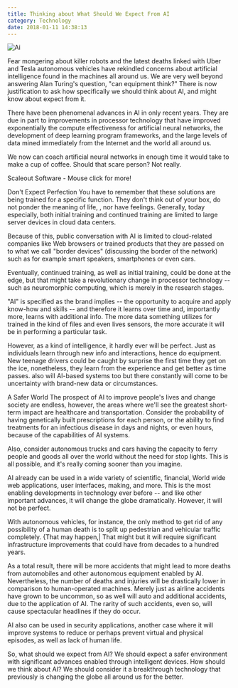 ```yaml
---
title: Thinking about What Should We Expect From AI
category: Technology
date: 2018-01-11 14:38:13
---
```


![Ai](http://localhost:4000/content/images/ai-photo-1.jpg)

Fear mongering about killer robots and the latest deaths linked with Uber and Tesla autonomous vehicles have rekindled concerns about artificial intelligence found in the machines all around us. We are very well beyond answering Alan Turing's question, "can equipment think?" There is now justification to ask how specifically we should think about AI, and might know about expect from it.

There have been phenomenal advances in AI in only recent years. They are due in part to improvements in processor technology that have improved exponentially the compute effectiveness for artificial neural networks, the development of deep learning program frameworks, and the large levels of data mined immediately from the Internet and the world all around us.

We now can coach artificial neural networks in enough time it would take to make a cup of coffee. Should that scare person? Not really.

Scaleout Software - Mouse click for more!

Don't Expect Perfection
You have to remember that these solutions are being trained for a specific function. They don't think out of your box, do not ponder the meaning of life, , nor have feelings. Generally, today especially, both initial training and continued training are limited to large server devices in cloud data centers.

Because of this, public conversation with AI is limited to cloud-related companies like Web browsers or trained products that they are passed on to what we call "border devices" (discussing the border of the network) such as for example smart speakers, smartphones or even cars.

Eventually, continued training, as well as initial training, could be done at the edge, but that might take a revolutionary change in processor technology -- such as neuromorphic computing, which is merely in the research stages.

"AI" is specified as the brand implies -- the opportunity to acquire and apply know-how and skills -- and therefore it learns over time and, importantly more, learns with additional info. The more data something utilizes for trained in the kind of files and even lives sensors, the more accurate it will be in performing a particular task.

However, as a kind of intelligence, it hardly ever will be perfect. Just as individuals learn through new info and interactions, hence do equipment. New teenage drivers could be caught by surprise the first time they get on the ice, nonetheless, they learn from the experience and get better as time passes. also will AI-based systems too but there constantly will come to be uncertainty with brand-new data or circumstances.

A Safer World
The prospect of AI to improve people's lives and change society are endless, however, the areas where we'll see the greatest short-term impact are healthcare and transportation. Consider the probability of having genetically built prescriptions for each person, or the ability to find treatments for an infectious disease in days and nights, or even hours, because of the capabilities of AI systems.

Also, consider autonomous trucks and cars having the capacity to ferry people and goods all over the world without the need for stop lights. This is all possible, and it's really coming sooner than you imagine.

AI already can be used in a wide variety of scientific, financial, World wide web applications, user interfaces, making, and more. This is the most enabling developments in technology ever before -- and like other important advances, it will change the globe dramatically. However, it will not be perfect.

With autonomous vehicles, for instance, the only method to get rid of any possibility of a human death is to split up pedestrian and vehicular traffic completely. {That may happen,| That might but it will require significant infrastructure improvements that could have from decades to a hundred years.

As a total result, there will be more accidents that might lead to more deaths from automobiles and other autonomous equipment enabled by AI. Nevertheless, the number of deaths and injuries will be drastically lower in comparison to human-operated machines. Merely just as airline accidents have grown to be uncommon, so as well will auto and additional accidents, due to the application of AI. The rarity of such accidents, even so, will cause spectacular headlines if they do occur.

AI also can be used in security applications, another case where it will improve systems to reduce or perhaps prevent virtual and physical episodes, as well as lack of human life.

So, what should we expect from AI? We should expect a safer environment with significant advances enabled through intelligent devices. How should we think about AI? We should consider it a breakthrough technology that previously is changing the globe all around us for the better.